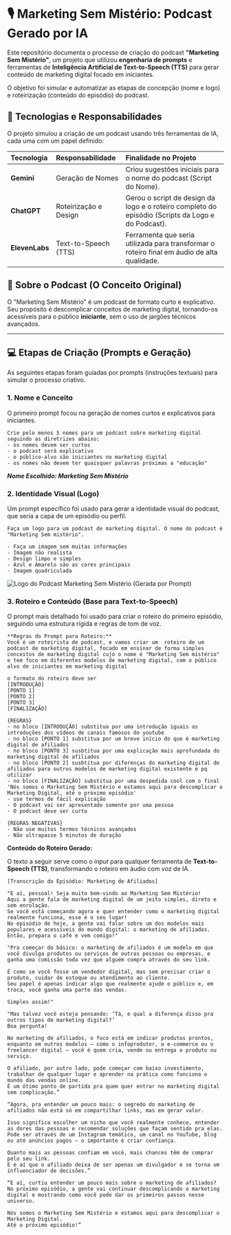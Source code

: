 # 🎙️ Marketing Sem Mistério: Podcast Gerado por IA

Este repositório documenta o processo de criação do podcast **"Marketing Sem Mistério"**, um projeto que utilizou **engenharia de prompts** e ferramentas de **Inteligência Artificial de Text-to-Speech (TTS)** para gerar conteúdo de marketing digital focado em iniciantes.

O objetivo foi simular e automatizar as etapas de concepção (nome e logo) e roteirização (conteúdo do episódio) do podcast.

## 🚀 Tecnologias e Responsabilidades

O projeto simulou a criação de um podcast usando três ferramentas de IA, cada uma com um papel definido:

| Tecnologia | Responsabilidade | Finalidade no Projeto |
| :--- | :--- | :--- |
| **Gemini** | Geração de Nomes | Criou sugestões iniciais para o nome do podcast (Script do Nome). |
| **ChatGPT** | Roteirização e Design | Gerou o script de design da logo e o roteiro completo do episódio (Scripts da Logo e do Podcast). |
| **ElevenLabs** | Text-to-Speech (TTS) | Ferramenta que seria utilizada para transformar o roteiro final em áudio de alta qualidade. |

## 🎯 Sobre o Podcast (O Conceito Original)

O "Marketing Sem Mistério" é um podcast de formato curto e explicativo. Seu propósito é descomplicar conceitos de marketing digital, tornando-os acessíveis para o público **iniciante**, sem o uso de jargões técnicos avançados.

---

## 💻 Etapas de Criação (Prompts e Geração)

As seguintes etapas foram guiadas por prompts (instruções textuais) para simular o processo criativo.

### 1. Nome e Conceito

O primeiro prompt focou na geração de nomes curtos e explicativos para iniciantes.

```text
Crie pelo menos 5 nomes para um podcast sobre marketing digital seguindo as diretrizes abaixo:
- os nomes devem ser curtos
- o podcast será explicativo
- o público-alvo são iniciantes no marketing digital
- os nomes não devem ter quaisquer palavras próximas a "educação"
```

***Nome Escolhido: Marketing Sem Mistério***

### 2. Identidade Visual (Logo)

Um prompt específico foi usado para gerar a identidade visual do podcast, que seria a capa de um episódio ou perfil.

```text
Faça um logo para um podcast de marketing digital. O nome do podcast é "Marketing Sem mistério".

- Faça um imagem sem muitas informações
- Imagem não realista
- Design limpo e simples
- Azul e Amarelo são as cores principais
- Imagem quadriculada
```

![Logo do Podcast Marketing Sem Mistério (Gerada por Prompt)]((https://ibb.co/3YCNVL5m))

### 3. Roteiro e Conteúdo (Base para Text-to-Speech)

O prompt mais detalhado foi usado para criar o roteiro do primeiro episódio, seguindo uma estrutura rígida e regras de tom de voz.
```text
**Regras do Prompt para Roteiro:**
Você é um roteirista de podcast, e vamos criar um  roteiro de um podcast de marketing digital, focado em ensinar de forma simples conceitos de marketing digital cujo o nome é "Marketing Sem mistério" e tem foco em diferentes modelos de marketing digital, com o público alvo de iniciantes em marketing digital

o formato do roteiro deve ser
[INTRODUÇÃO]
[PONTO 1]
[PONTO 2]
[PONTO 3]
[FINALIZAÇÃO]

{REGRAS}
- no bloco [INTRODUÇÃO] substitua por uma introdução iguais as introduções dos vídeos de canais famosos do youtube
- no bloco [PONTO 1] substitua por um breve início do que é marketing digital de afiliados
- no bloco [PONTO 3] susbtitua por uma explicação mais aprofundada do marketing digital de afiliados
- no bloco [PONTO 2] susbtitua por diferenças do marketing digital de afiliados para outros modelos de marketing digital existente e pq utilizar
- no bloco [FINALIZAÇÃO] substitua por uma despedida cool com o final 'Nós somos o Marketing Sem Mistério e estamos aqui para descomplicar o Marketing Digital, até o próximo episódio'
- use termos de fácil explicação
- O podcast vai ser apresentado somente por uma pessoa
- O podcast deve ser curto

{REGRAS NEGATIVAS}
- Não use muitos termos técnicos avançados
- Não ultrapasse 5 minutos de duração
```

**Conteúdo do Roteiro Gerado:**

O texto a seguir serve como o *input* para qualquer ferramenta de **Text-to-Speech (TTS)**, transformando o roteiro em áudio com voz de IA.

```text
[Transcrição do Episódio: Marketing de Afiliados]

"E aí, pessoal! Seja muito bem-vindo ao Marketing Sem Mistério!
Aqui a gente fala de marketing digital de um jeito simples, direto e sem enrolação.
Se você está começando agora e quer entender como o marketing digital realmente funciona, esse é o seu lugar!
No episódio de hoje, a gente vai falar sobre um dos modelos mais populares e acessíveis do mundo digital: o marketing de afiliados. Então, prepara o café e vem comigo!"

"Pra começar do básico: o marketing de afiliados é um modelo em que você divulga produtos ou serviços de outras pessoas ou empresas, e ganha uma comissão toda vez que alguém compra através do seu link.

É como se você fosse um vendedor digital, mas sem precisar criar o produto, cuidar de estoque ou atendimento ao cliente.
Seu papel é apenas indicar algo que realmente ajude o público e, em troca, você ganha uma parte das vendas.

Simples assim!"

"Mas talvez você esteja pensando: ‘Tá, e qual a diferença disso pra outros tipos de marketing digital?’
Boa pergunta!

No marketing de afiliados, o foco está em indicar produtos prontos, enquanto em outros modelos — como o infoprodutor, o e-commerce ou o freelancer digital — você é quem cria, vende ou entrega o produto ou serviço.

O afiliado, por outro lado, pode começar com baixo investimento, trabalhar de qualquer lugar e aprender na prática como funciona o mundo das vendas online.
É um ótimo ponto de partida pra quem quer entrar no marketing digital sem complicação.”

“Agora, pra entender um pouco mais: o segredo do marketing de afiliados não está só em compartilhar links, mas em gerar valor.

Isso significa escolher um nicho que você realmente conhece, entender as dores das pessoas e recomendar soluções que façam sentido pra elas.
Pode ser através de um Instagram temático, um canal no YouTube, blog ou até anúncios pagos — o importante é criar confiança.

Quanto mais as pessoas confiam em você, mais chances têm de comprar pelo seu link.
E é aí que o afiliado deixa de ser apenas um divulgador e se torna um influenciador de decisões.”

“E aí, curtiu entender um pouco mais sobre o marketing de afiliados?
No próximo episódio, a gente vai continuar descomplicando o marketing digital e mostrando como você pode dar os primeiros passos nesse universo.

Nós somos o Marketing Sem Mistério e estamos aqui para descomplicar o Marketing Digital.
Até o próximo episódio!”
```
